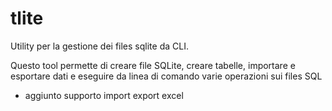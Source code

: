 # tlite

Utility per la gestione dei files sqlite da CLI. 

Questo tool permette di creare file SQLite, creare tabelle, importare e esportare dati e 
eseguire da linea di comando varie operazioni sui files SQL


- aggiunto supporto import export excel 

